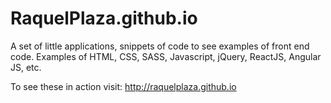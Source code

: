 # RaquelPlaza.github.io
A set of little applications, snippets of code to see examples of front end code.
Examples of HTML, CSS, SASS, Javascript, jQuery, ReactJS, Angular JS, etc.

To see these in action visit: http://raquelplaza.github.io
